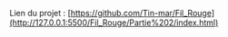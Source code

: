 Lien du projet : [https://github.com/Tin-mar/Fil_Rouge](http://127.0.0.1:5500/Fil_Rouge/Partie%202/index.html)
